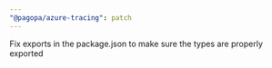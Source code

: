 ```yaml
---
"@pagopa/azure-tracing": patch
---
```


Fix exports in the package.json to make sure the types are properly exported
